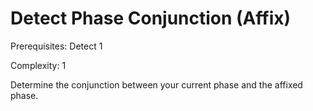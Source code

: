 # Detect Phase Conjunction (Affix)

Prerequisites: Detect 1

Complexity: 1

Determine the conjunction between your current phase and the affixed phase.